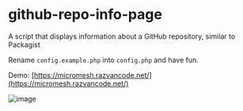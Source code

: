 # github-repo-info-page
 A script that displays information about a GitHub repository, similar to Packagist


Rename `config.example.php` into `config.php` and have fun.

Demo: [https://micromesh.razvancode.net/](https://micromesh.razvancode.net/)

![image](https://github.com/user-attachments/assets/a60bc408-a26c-4938-9071-a9b9b3e75105)
